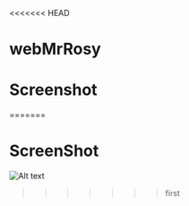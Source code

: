 <<<<<<< HEAD
# webMrRosy

# Screenshot

=======
# ScreenShot

![Alt text](/relative/path/to/ss.png?raw=true "Optional Title")
>>>>>>> first
